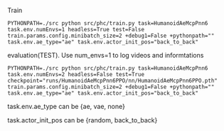 


Train

```
PYTHONPATH=./src python src/phc/train.py task=HumanoidAeMcpPnn6 task.env.numEnvs=1 headless=True test=False train.params.config.minibatch_size=2 +debug1=False +pythonpath="" task.env.ae_type="ae" task.env.actor_init_pos="back_to_back"
```

evaluation(TEST). Use num_envs=1 to log videos and informtations

```
PYTHONPATH=./src python src/phc/train.py task=HumanoidAeMcpPnn6 task.env.numEnvs=2 headless=False test=True checkpoint="runs/HumanoidAeMcpPnn6PPO/nn/HumanoidAeMcpPnn6PPO.pth"  train.params.config.minibatch_size=2 +debug1=False +pythonpath="" task.env.ae_type="ae" task.env.actor_init_pos="back_to_back"
```

task.env.ae_type can be {ae, vae, none}

task.actor_init_pos can be {random, back_to_back}
